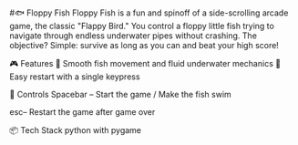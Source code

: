 #🐟 Floppy Fish
Floppy Fish is a fun and spinoff of a side-scrolling arcade game, the classic "Flappy Bird." You control a floppy little fish trying to navigate through endless underwater pipes without crashing. The objective? Simple: survive as long as you can and beat your high score!

🎮 Features
🐠 Smooth fish movement and fluid underwater mechanics
🔁 Easy restart with a single keypress

🚀 Controls
Spacebar – Start the game / Make the fish swim

esc– Restart the game after game over

📦 Tech Stack
python with pygame

